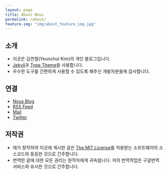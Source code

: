 ```yaml
---
layout: page
title: About Nous
permalink: /about/
feature-img: "img/about_feature_img.jpg"
---
```

## 소개

- 이곳은 김연철(Yeunchul Kim)의 개인 블로그입니다.
- [Jekyll][Jekyll]과 [Type Theme][Type]을 사용합니다.
- 우수한 도구를 간편하게 사용할 수 있도록 해주신 개발자분들께 감사합니다.

## 연결

- [Nous Blog][Nous]
- [RSS Feed][Rss]
- [Mail][Mail]
- [Twitter][Twitter]

## 저작권

- 제가 창작하여 이곳에 게시한 글은 [The MIT License][MIT]를 적용받는 소프트웨어의 소스코드와 동등한 것으로 간주합니다.
- 번역한 글에 대한 모든 권리는 원작자에게 귀속됩니다. 저의 번역작업은 구글번역 서비스와 유사한 것으로 간주합니다.

[Nous]: http://nous.github.io
[Profile]: https://github.com/nous
[Mail]: mailto:yeunchul.kim@gmail.com
[Twitter]: https://twitter.com/yeunchul_kim
[Rss]: http://nous.github.io/feed.xml
[Jekyll]: http://jekyllrb.com
[Type]: https://github.com/rohanchandra/type-theme
[MIT]: https://en.wikipedia.org/wiki/MIT_License